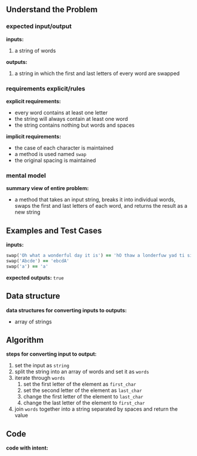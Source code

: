 ## Understand the Problem
### expected input/output
**inputs:**
1. a string of words

**outputs:**
1. a string in which the first and last letters of every word are swapped

### requirements explicit/rules

**explicit requirements:**
- every word contains at least one letter
- the string will always contain at least one word
- the string contains nothing but words and spaces

**implicit requirements:**
- the case of each character is maintained
- a method is used named `swap`
- the original spacing is maintained

### mental model
**summary view of entire problem:**
- a method that takes an input string, breaks it into individual words, swaps the first and last letters of each word, and returns the result as a new string

## Examples and Test Cases
**inputs:**
```ruby
swap('Oh what a wonderful day it is') == 'hO thaw a londerfuw yad ti si'
swap('Abcde') == 'ebcdA'
swap('a') == 'a'
```

**expected outputs:**
`true`

## Data structure
**data structures for converting inputs to outputs:**
- array of strings

## Algorithm
**steps for converting input to output:**
1. set the input as `string`
2. split the string into an array of words and set it as `words`
3. iterate through `words`
	1. set the first letter of the element as `first_char`
	2. set the second letter of the element as `last_char`
	3. change the first letter of the element to `last_char`
	4. change the last letter of the element to `first_char`
4. join `words` together into a string separated by spaces and return the value

## Code
**code with intent:**
